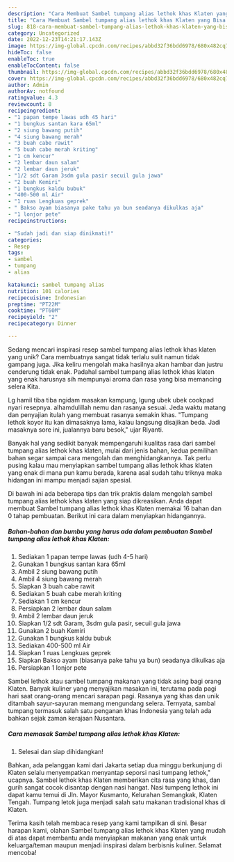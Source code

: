 ```yaml
---
description: "Cara Membuat Sambel tumpang alias lethok khas Klaten yang Bisa Manjain Lidah"
title: "Cara Membuat Sambel tumpang alias lethok khas Klaten yang Bisa Manjain Lidah"
slug: 818-cara-membuat-sambel-tumpang-alias-lethok-khas-klaten-yang-bisa-manjain-lidah
category: Uncategorized
date: 2022-12-23T14:21:17.143Z
image: https://img-global.cpcdn.com/recipes/abbd32f36bdd6978/680x482cq70/sambel-tumpang-alias-lethok-khas-klaten-foto-resep-utama.jpg
hideToc: false
enableToc: true
enableTocContent: false
thumbnail: https://img-global.cpcdn.com/recipes/abbd32f36bdd6978/680x482cq70/sambel-tumpang-alias-lethok-khas-klaten-foto-resep-utama.jpg
cover: https://img-global.cpcdn.com/recipes/abbd32f36bdd6978/680x482cq70/sambel-tumpang-alias-lethok-khas-klaten-foto-resep-utama.jpg
author: Admin
authorAv: notfound
ratingvalue: 4.3
reviewcount: 8
recipeingredient:
- "1 papan tempe lawas udh 45 hari"
- "1 bungkus santan kara 65ml"
- "2 siung bawang putih"
- "4 siung bawang merah"
- "3 buah cabe rawit"
- "5 buah cabe merah kriting"
- "1 cm kencur"
- "2 lembar daun salam"
- "2 lembar daun jeruk"
- "1/2 sdt Garam 3sdm gula pasir secuil gula jawa"
- "2 buah Kemiri"
- "1 bungkus kaldu bubuk"
- "400-500 ml Air"
- "1 ruas Lengkuas geprek"
- " Bakso ayam biasanya pake tahu ya bun seadanya dikulkas aja"
- "1 lonjor pete"
recipeinstructions:

- "Sudah jadi dan siap dinikmati!"
categories:
- Resep
tags:
- sambel
- tumpang
- alias

katakunci: sambel tumpang alias 
nutrition: 101 calories
recipecuisine: Indonesian
preptime: "PT22M"
cooktime: "PT60M"
recipeyield: "2"
recipecategory: Dinner

---
```





Sedang mencari inspirasi resep sambel tumpang alias lethok khas klaten yang unik? Cara membuatnya sangat tidak terlalu sulit namun tidak gampang juga. Jika keliru mengolah maka hasilnya akan hambar dan justru cenderung tidak enak. Padahal sambel tumpang alias lethok khas klaten yang enak harusnya sih mempunyai aroma dan rasa yang bisa memancing selera Kita.





Lg hamil tiba tiba ngidam masakan kampung, lgung ubek ubek cookpad nyari resepnya. alhamdulillah nemu dan rasanya sesuai. Jeda waktu matang dan penyajian itulah yang membuat rasanya semakin khas. &#34;Tumpang lethok koyor itu kan dimasaknya lama, kalau langsung disajikan beda. Jadi masaknya sore ini, jualannya baru besok,&#34; ujar Riyanti.

Banyak hal yang sedikit banyak mempengaruhi kualitas rasa dari sambel tumpang alias lethok khas klaten, mulai dari jenis bahan, kedua pemilihan bahan segar sampai cara mengolah dan menghidangkannya. Tak perlu pusing kalau mau menyiapkan sambel tumpang alias lethok khas klaten yang enak di mana pun kamu berada, karena asal sudah tahu triknya maka hidangan ini mampu menjadi sajian spesial.






Di bawah ini ada beberapa tips dan trik praktis dalam mengolah sambel tumpang alias lethok khas klaten yang siap dikreasikan. Anda dapat membuat Sambel tumpang alias lethok khas Klaten memakai 16 bahan dan 0 tahap pembuatan. Berikut ini cara dalam menyiapkan hidangannya.

<!--inarticleads1-->

##### Bahan-bahan dan bumbu yang harus ada dalam pembuatan Sambel tumpang alias lethok khas Klaten:

1. Sediakan 1 papan tempe lawas (udh 4-5 hari)
1. Gunakan 1 bungkus santan kara 65ml
1. Ambil 2 siung bawang putih
1. Ambil 4 siung bawang merah
1. Siapkan 3 buah cabe rawit
1. Sediakan 5 buah cabe merah kriting
1. Sediakan 1 cm kencur
1. Persiapkan 2 lembar daun salam
1. Ambil 2 lembar daun jeruk
1. Siapkan 1/2 sdt Garam, 3sdm gula pasir, secuil gula jawa
1. Gunakan 2 buah Kemiri
1. Gunakan 1 bungkus kaldu bubuk
1. Sediakan 400-500 ml Air
1. Siapkan 1 ruas Lengkuas geprek
1. Siapkan  Bakso ayam (biasanya pake tahu ya bun) seadanya dikulkas aja
1. Persiapkan 1 lonjor pete


Sambel lethok atau sambel tumpang makanan yang tidak asing bagi orang Klaten. Banyak kuliner yang menyajikan masakan ini, terutama pada pagi hari saat orang-orang mencari sarapan pagi. Rasanya yang khas dan unik ditambah sayur-sayuran memang mengundang selera. Ternyata, sambal tumpang termasuk salah satu penganan khas Indonesia yang telah ada bahkan sejak zaman kerajaan Nusantara. 

<!--inarticleads2-->

##### Cara memasak Sambel tumpang alias lethok khas Klaten:


1. Selesai dan siap dihidangkan!

Bahkan, ada pelanggan kami dari Jakarta setiap dua minggu berkunjung di Klaten selalu menyempatkan menyantap seporsi nasi tumpang lethok,&#34; ucapnya. Sambel lethok khas Klaten memberikan cita rasa yang khas, dan gurih sangat cocok disantap dengan nasi hangat. Nasi tumpeng lethok ini dapat kamu temui di Jln. Mayor Kusmanto, Kelurahan Semangkak, Klaten Tengah. Tumpang letok juga menjadi salah satu makanan tradisional khas di Klaten. 

Terima kasih telah membaca resep yang kami tampilkan di sini. Besar harapan kami, olahan Sambel tumpang alias lethok khas Klaten yang mudah di atas dapat membantu anda menyiapkan makanan yang enak untuk keluarga/teman maupun menjadi inspirasi dalam berbisnis kuliner. Selamat mencoba!

